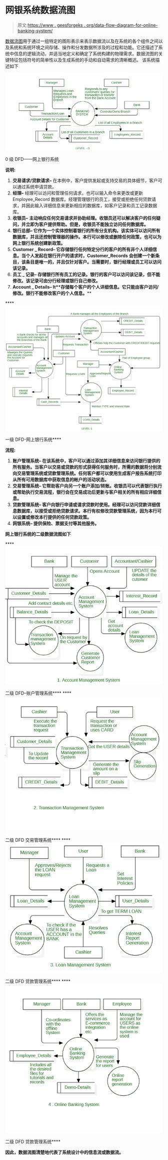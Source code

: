 # 网银系统数据流图

> 原文:[https://www . geesforgeks . org/data-flow-diagram-for-online-banking-system/](https://www.geeksforgeeks.org/data-flow-diagram-for-online-banking-system/)

[数据流图](https://www.geeksforgeeks.org/what-is-dfddata-flow-diagram/)用于通过一组特定的图形表示来表示数据流以及在系统的各个组件之间以及系统和系统环境之间存储、操作和分发数据所涉及的过程和功能。它还描述了系统中信息的逻辑流动，并适当地定义和确定了系统构建的物理需求。数据流图的关键特征包括符号的简单性以及生成系统的手动和自动需求的清晰概述。
该系统描述如下

![](img/e746b13c8b8014f5189d8a7e3f87e24b.png)

0 级 DFD——网上银行系统

**说明:**

1.  **交易请求/贷款请求–**
    在本例中，客户提供发起或支持交易的具体细节，客户可以通过系统申请贷款。
2.  **经理–**
    经理可以访问和管理任何请求，也可以输入命令来更改或更新 Employee_Record 数据库。经理管理银行的员工，接受或拒绝任何贷款请求，并因此输入详细信息来更新相应的数据库，如客户记录和员工记录数据库。
3.  **收银员–**
    **主动响应任何交易请求并协助经理。收银员还可以解决客户的任何疑问，并立即为客户提供帮助。但是，收银员不能独立访问任何数据库。**
4.  ****银行总部–**
    它作为一个实体控制着银行的所有分支机构。该实体可以访问所有数据库，并且还控制管理器的操作。本行可以修改或删除任何政策，也可以为网上银行系统创建新政策。**
5.  ****Customer _ Record–**
    它存储银行任何特定分行的客户的所有非个人详细信息。当个人发起在银行开户的请求时，Customer_Records 会创建一个新条目，该条目是唯一的，并且仅针对客户。当需要时，银行经理或员工可以访问该记录。**
6.  ****员工 _ 记录–**
    存储银行所有员工的记录。银行的客户可以访问该记录，但不能修改。该记录可由分行经理或银行自己修改。**
7.  ****Account _ Details–**
    It**存储每个客户的个人详细信息。它只能由客户访问/修改。银行不能修改客户的个人信息。****

****![](img/572c656f790cfebc79e43d6b49d2e911.png)

一级 DFD-网上银行系统**** 

******流程:******

1.  ******账户管理系统–**
    在该系统中，客户可以通过添加其详细信息来访问银行提供的所有服务。当客户以交易或贷款的形式获得任何服务时，所需的数据将分别流向交易管理系统或贷款管理系统。任何客户都可以使用生成客户报告系统打印从所有可用数据库中获取信息的帐户的活动状态。****
2.  ******交易管理系统–**
    它帮助客户向另一个账户添加/转账。收银员可以代表银行执行或帮助执行交易流程，银行会在交易成功后更新与客户相关的所有相应详细信息。****
3.  ******贷款管理系统–**
    客户向银行申请或请求贷款时使用。经理可以访问贷款详细信息数据库，以接受或拒绝贷款请求。本行有权修改贷款管理系统，因为本行可以设置或修改本行提供的任何贷款政策。****
4.  ******网银系统–**
    提供保险、票据支付等其他服务。****

****网上银行系统的二级数据流图如下****

****![](img/f45cb3b0a4eeec64207069ce8146aa5d.png)

二级 DFD–账户管理系统**** ****![](img/154f20af584a21fdccf5f6ed441a14cd.png)

二级 DFD 交易管理系统**** ****![](img/b49b34557d2b9c12e7e17043677c26f3.png)

二级 DFD 贷款管理系统**** ****![](img/6f0d1dfd3db8b042328c5f0d053ab56b.png)

二级 DFD 贷款管理系统**** 

****因此，数据流图清楚地代表了系统设计中的信息流或数据流。****